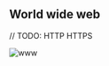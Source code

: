 ## World wide web

// TODO: HTTP HTTPS

![www](https://upload.wikimedia.org/wikipedia/commons/3/39/Internet_Key_Layers.png)
